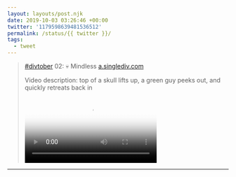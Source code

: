 ```yaml
---
layout: layouts/post.njk
date: 2019-10-03 03:26:46 +00:00
twitter: '1179598639481536512'
permalink: /status/{{ twitter }}/
tags: 
  - tweet
---
```


> [#divtober](https://twitter.com/hashtag/divtober) 02: 💀 Mindless [a.singlediv.com](https://a.singlediv.com) 
> 
> <p class="sr-only">Video description: top of a skull lifts up, a green guy peeks out, and quickly retreats back in</p>
> 
> <video controls loop preload="metadata" poster="/img/EF7GshRU4AAeEKp.jpg"><source src="/img/1179598639481536512-EF7GshRU4AAeEKp.mp4">Your browser does not support the video tag.</video>

---
